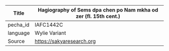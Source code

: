 |Title | Hagiography of Sems dpa chen po Nam mkha od zer (fl. 15th cent.) 
| --- | --- 
|pecha_id | IAFC1442C
|language | Wylie Variant
|Source | https://sakyaresearch.org
